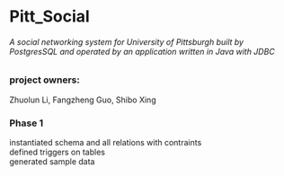 # Pitt_Social  <br> 

###### A social networking system for University of Pittsburgh built by PostgresSQL and operated by an application written in Java with JDBC  <br>
### project owners:  <br>
Zhuolun Li, 
Fangzheng Guo, 
Shibo Xing

### Phase 1
instantiated schema and all relations with contraints <br>
defined triggers on tables <br>
generated sample data <br>


